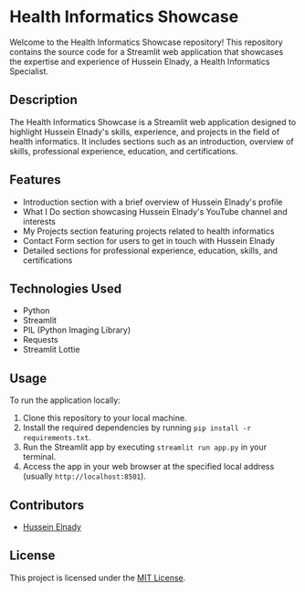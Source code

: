 # Health Informatics Showcase

Welcome to the Health Informatics Showcase repository! This repository contains the source code for a Streamlit web application that showcases the expertise and experience of Hussein Elnady, a Health Informatics Specialist.

## Description

The Health Informatics Showcase is a Streamlit web application designed to highlight Hussein Elnady's skills, experience, and projects in the field of health informatics. It includes sections such as an introduction, overview of skills, professional experience, education, and certifications.

## Features

- Introduction section with a brief overview of Hussein Elnady's profile
- What I Do section showcasing Hussein Elnady's YouTube channel and interests
- My Projects section featuring projects related to health informatics
- Contact Form section for users to get in touch with Hussein Elnady
- Detailed sections for professional experience, education, skills, and certifications

## Technologies Used

- Python
- Streamlit
- PIL (Python Imaging Library)
- Requests
- Streamlit Lottie

## Usage

To run the application locally:

1. Clone this repository to your local machine.
2. Install the required dependencies by running `pip install -r requirements.txt`.
3. Run the Streamlit app by executing `streamlit run app.py` in your terminal.
4. Access the app in your web browser at the specified local address (usually `http://localhost:8501`).

## Contributors

- [Hussein Elnady](https://github.com/husseinelnady)

## License

This project is licensed under the [MIT License](LICENSE).

